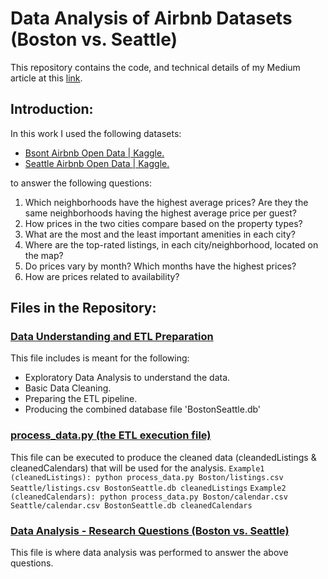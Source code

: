 # Data Analysis of Airbnb Datasets (Boston vs. Seattle)
This repository contains the code, and technical details of my Medium article at this [link](https://medium.com/@hedeya1980/data-analysis-of-airbnb-datasets-boston-vs-seattle-dd7410a27e3f).

## Introduction:
In this work I used the following datasets:
* [Bsont Airbnb Open Data | Kaggle.](https://www.kaggle.com/datasets/airbnb/boston)
* [Seattle Airbnb Open Data | Kaggle.](https://www.kaggle.com/datasets/airbnb/seattle)

to answer the following questions:
1. Which neighborhoods have the highest average prices? Are they the same neighborhoods having the highest average price per guest?
2. How prices in the two cities compare based on the property types?
3. What are the most and the least important amenities in each city?
4. Where are the top-rated listings, in each city/neighborhood, located on the map?
5. Do prices vary by month? Which months have the highest prices?
6. How are prices related to availability?

## Files in the Repository:
### [Data Understanding and ETL Preparation](https://github.com/hedeya1980/Airbnb_Boston_vs_Seattle/blob/main/Data%20Understanding%20and%20ETL%20Preparation.ipynb)
This file includes is meant for the following:
* Exploratory Data Analysis to understand the data.
* Basic Data Cleaning.
* Preparing the ETL pipeline.
* Producing the combined database file 'BostonSeattle.db'

### [process_data.py (the ETL execution file)](https://github.com/hedeya1980/Airbnb_Boston_vs_Seattle/blob/main/process_data.py)
This file can be executed to produce the cleaned data (cleandedListings & cleanedCalendars) that will be used for the analysis.
```Example1 (cleanedListings): python process_data.py Boston/listings.csv Seattle/listings.csv BostonSeattle.db cleanedListings```
```Example2 (cleanedCalendars): python process_data.py Boston/calendar.csv Seattle/calendar.csv BostonSeattle.db cleanedCalendars```

### [Data Analysis - Research Questions (Boston vs. Seattle)](https://github.com/hedeya1980/Airbnb_Boston_vs_Seattle/blob/main/Data%20Analysis%20-%20Research%20Questions%20(Boston%20vs.%20Seattle).ipynb)
This file is where data analysis was performed to answer the above questions.

